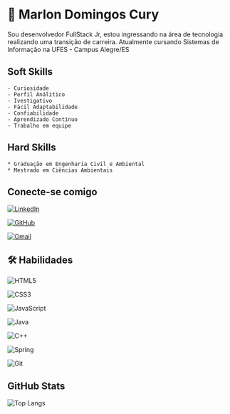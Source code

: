 # 🚀 Marlon Domingos Cury

Sou desenvolvedor FullStack Jr, estou ingressando na área de tecnologia realizando uma transição de carreira.
Atualmente cursando Sistemas de Informação na UFES - Campus Alegre/ES

## Soft Skills

    - Curiosidade
    - Perfil Análitico
    - Ivestigativo
    - Fácil Adaptabilidade
    - Confiabilidade
    - Aprendizado Contínuo
    - Trabalho em equipe

##  Hard Skills

    * Graduação em Engenharia Civil e Ambiental
    * Mestrado em Ciências Ambientais

## Conecte-se comigo

 [![LinkedIn](https://img.shields.io/badge/LinkedIn-0077B5?style=for-the-badge&logo=linkedin&logoColor=white)](https://www.linkedin.com/in/marlon-domingos-cury/) 

 [![GitHub](https://img.shields.io/badge/GitHub-100000?style=for-the-badge&logo=github&logoColor=white)](https://github.com/marlondcury)

  [![Gmail](https://img.shields.io/badge/Gmail-333333?style=for-the-badge&logo=gmail&logoColor=red)](mailto:marlon.dcury@gmail.com) 
## 🛠 Habilidades
 ![HTML5](https://img.shields.io/badge/HTML5-E34F26?style=for-the-badge&logo=html5&logoColor=white) 

  ![CSS3](https://img.shields.io/badge/CSS3-1572B6?style=for-the-badge&logo=css3&logoColor=white) 

   ![JavaScript](https://img.shields.io/badge/JavaScript-F7DF1E?style=for-the-badge&logo=javascript&logoColor=black) 
   
 ![Java](https://img.shields.io/badge/java-%23ED8B00.svg?style=for-the-badge&logo=openjdk&logoColor=white) 

  ![C++](https://img.shields.io/badge/C%2B%2B-00599C?style=for-the-badge&logo=c%2B%2B&logoColor=white) 

   ![Spring](https://img.shields.io/badge/spring-%236DB33F.svg?style=for-the-badge&logo=spring&logoColor=white) 

 ![Git](https://img.shields.io/badge/GIT-E44C30?style=for-the-badge&logo=git&logoColor=white) 

## GitHub Stats

![Top Langs](https://github-readme-stats-git-masterrstaa-rickstaa.vercel.app/api/top-langs/?username=marlondcury&bg_color=000&border_color=30A3DC&title_color=E94D5F&text_color=FFF)


